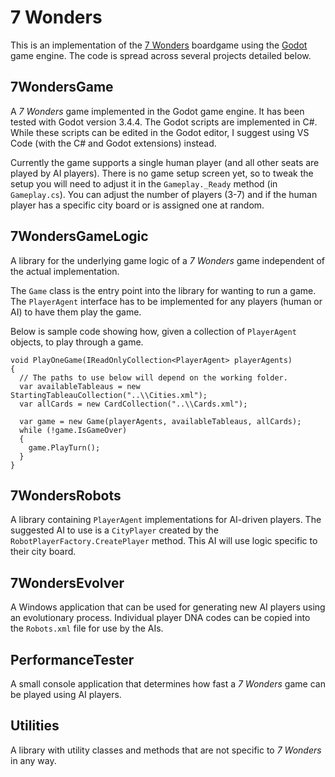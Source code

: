 # 7 Wonders

This is an implementation of the [7 Wonders](https://boardgamegeek.com/boardgame/68448/7-wonders) boardgame using the [Godot](https://godotengine.org/) game engine. The code is spread across several projects detailed below.

## 7WondersGame

A _7 Wonders_ game implemented in the Godot game engine. It has been tested with Godot version 3.4.4. The Godot scripts are implemented in C#. While these scripts can be edited in the Godot editor, I suggest using VS Code (with the C# and Godot extensions) instead.

Currently the game supports a single human player (and all other seats are played by AI players). There is no game setup screen yet, so to tweak the setup you will need to adjust it in the `Gameplay._Ready` method (in `Gameplay.cs`). You can adjust the number of players (3-7) and if the human player has a specific city board or is assigned one at random.

## 7WondersGameLogic

A library for the underlying game logic of a _7 Wonders_ game independent of the actual implementation.

The `Game` class is the entry point into the library for wanting to run a game. The `PlayerAgent` interface has to be implemented for any players (human or AI) to have them play the game.

Below is sample code showing how, given a collection of `PlayerAgent` objects, to play through a game.
```
void PlayOneGame(IReadOnlyCollection<PlayerAgent> playerAgents)
{
  // The paths to use below will depend on the working folder.
  var availableTableaus = new StartingTableauCollection("..\\Cities.xml");
  var allCards = new CardCollection("..\\Cards.xml");

  var game = new Game(playerAgents, availableTableaus, allCards);
  while (!game.IsGameOver)
  {
    game.PlayTurn();
  }
}
```

## 7WondersRobots

A library containing `PlayerAgent` implementations for AI-driven players. The suggested AI to use is a `CityPlayer` created by the `RobotPlayerFactory.CreatePlayer` method. This AI will use logic specific to their city board.

## 7WondersEvolver

A Windows application that can be used for generating new AI players using an evolutionary process. Individual player DNA codes can be copied into the `Robots.xml` file for use by the AIs.

## PerformanceTester

A small console application that determines how fast a _7 Wonders_ game can be played using AI players.

## Utilities

A library with utility classes and methods that are not specific to _7 Wonders_ in any way.
